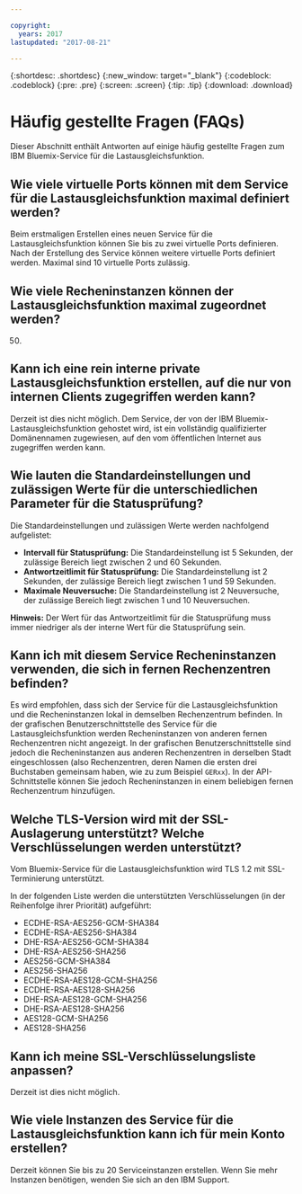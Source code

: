 ```yaml
---

copyright:
  years: 2017
lastupdated: "2017-08-21"

---
```


{:shortdesc: .shortdesc}
{:new_window: target="_blank"}
{:codeblock: .codeblock}
{:pre: .pre}
{:screen: .screen}
{:tip: .tip}
{:download: .download}

# Häufig gestellte Fragen (FAQs)

Dieser Abschnitt enthält Antworten auf einige häufig gestellte Fragen zum IBM Bluemix-Service für die Lastausgleichsfunktion. 

## Wie viele virtuelle Ports können mit dem Service für die Lastausgleichsfunktion maximal definiert werden? 

Beim erstmaligen Erstellen eines neuen Service für die Lastausgleichsfunktion können Sie bis zu zwei virtuelle Ports definieren. Nach der Erstellung des Service können weitere virtuelle Ports definiert werden. Maximal sind 10 virtuelle Ports zulässig.  

## Wie viele Recheninstanzen können der Lastausgleichsfunktion maximal zugeordnet werden? 

50.

## Kann ich eine rein interne private Lastausgleichsfunktion erstellen, auf die nur von internen Clients zugegriffen werden kann?   

Derzeit ist dies nicht möglich. Dem Service, der von der IBM Bluemix-Lastausgleichsfunktion gehostet wird, ist ein vollständig qualifizierter Domänennamen zugewiesen, auf den vom öffentlichen Internet aus zugegriffen werden kann.  

## Wie lauten die Standardeinstellungen und zulässigen Werte für die unterschiedlichen Parameter für die Statusprüfung? 

Die Standardeinstellungen und zulässigen Werte werden nachfolgend aufgelistet: 

* **Intervall für Statusprüfung:** Die Standardeinstellung ist 5 Sekunden, der zulässige Bereich liegt zwischen 2 und 60 Sekunden. 
* **Antwortzeitlimit für Statusprüfung:** Die Standardeinstellung ist 2 Sekunden, der zulässige Bereich liegt zwischen 1 und 59 Sekunden. 
* **Maximale Neuversuche:** Die Standardeinstellung ist 2 Neuversuche, der zulässige Bereich liegt zwischen 1 und 10 Neuversuchen. 

**Hinweis:** Der Wert für das Antwortzeitlimit für die Statusprüfung muss immer niedriger als der interne Wert für die Statusprüfung sein.  

## Kann ich mit diesem Service Recheninstanzen verwenden, die sich in fernen Rechenzentren befinden?  

Es wird empfohlen, dass sich der Service für die Lastausgleichsfunktion und die Recheninstanzen lokal in demselben Rechenzentrum befinden. In der grafischen Benutzerschnittstelle des Service für die Lastausgleichsfunktion werden Recheninstanzen von anderen fernen Rechenzentren nicht angezeigt. In der grafischen Benutzerschnittstelle sind jedoch die Recheninstanzen aus anderen Rechenzentren in derselben Stadt eingeschlossen (also Rechenzentren, deren Namen die ersten drei Buchstaben gemeinsam haben, wie zu zum Beispiel `GERxx`). In der API-Schnittstelle können Sie jedoch Recheninstanzen in einem beliebigen fernen Rechenzentrum hinzufügen.  

## Welche TLS-Version wird mit der SSL-Auslagerung unterstützt? Welche Verschlüsselungen werden unterstützt? 

Vom Bluemix-Service für die Lastausgleichsfunktion wird TLS 1.2 mit SSL-Terminierung unterstützt.  

In der folgenden Liste werden die unterstützten Verschlüsselungen (in der Reihenfolge ihrer Priorität) aufgeführt:   

* ECDHE-RSA-AES256-GCM-SHA384 
* ECDHE-RSA-AES256-SHA384 
* DHE-RSA-AES256-GCM-SHA384 
* DHE-RSA-AES256-SHA256 
* AES256-GCM-SHA384 
* AES256-SHA256 
* ECDHE-RSA-AES128-GCM-SHA256 
* ECDHE-RSA-AES128-SHA256 
* DHE-RSA-AES128-GCM-SHA256 
* DHE-RSA-AES128-SHA256 
* AES128-GCM-SHA256 
* AES128-SHA256 

## Kann ich meine SSL-Verschlüsselungsliste anpassen? 

Derzeit ist dies nicht möglich. 

## Wie viele Instanzen des Service für die Lastausgleichsfunktion kann ich für mein Konto erstellen?  

Derzeit können Sie bis zu 20 Serviceinstanzen erstellen. Wenn Sie mehr Instanzen benötigen, wenden Sie sich an den IBM Support.  


